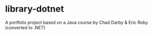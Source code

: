 # library-dotnet
A portfolio project based on a Java course by Chad Darby &amp; Eric Roby (converted to .NET)

